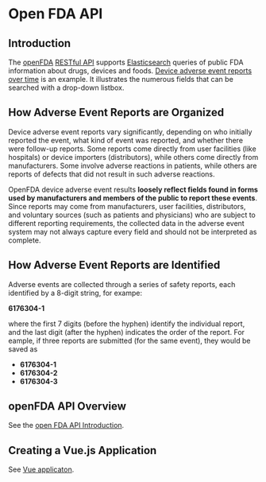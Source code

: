 # Open FDA API

## Introduction

The [openFDA](https://open.fda.gov/apis) [RESTful API](https://aws.amazon.com/what-is/restful-api/) supports [Elasticsearch](https://www.elastic.co/enterprise-search) queries of public FDA information about drugs, devices and foods. [Device adverse event reports over time](https://open.fda.gov/apis/device/event/explore-the-api-with-an-interactive-chart/) is an example. It illustrates the numerous fields that can be searched with a drop-down listbox.

## How Adverse Event Reports are Organized

Device adverse event reports vary significantly, depending on who initially reported the event, what kind of event was reported, and whether there were follow-up reports. Some reports
come directly from user facilities (like hospitals) or device importers (distributors), while others come directly from manufacturers. Some involve adverse reactions in patients, while
others are reports of defects that did not result in such adverse reactions.

OpenFDA device adverse event results **loosely reflect fields found in forms used by manufacturers and members of the public to report these events**. Since reports
may come from manufacturers, user facilities, distributors, and voluntary sources (such as patients and physicians) who are subject to different reporting
requirements, the collected data in the adverse event system may not always capture every field and should not be interpreted as complete.

## How Adverse Event Reports are Identified

Adverse events are collected through a series of safety reports, each identified by a 8-digit string, for exampe:

  **6176304-1**

where the first 7 digits (before the hyphen) identify the individual report, and the last digit (after the hyphen) indicates the order of the report. For eample, if three reports are submitted (for the same event),
they would be saved as

- **6176304-1**
- **6176304-2**
- **6176304-3**
 
## openFDA API Overview

See the [open FDA API Introduction](docs/api.md).

## Creating a Vue.js Application

See [Vue applicaton](docs/vue.md).
